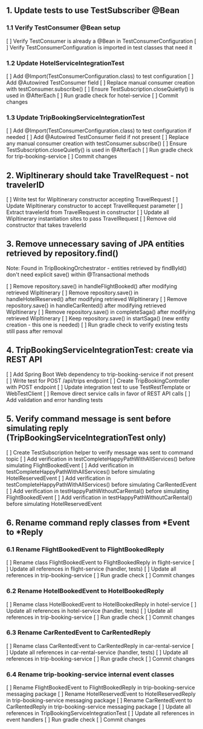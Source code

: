 
## 1. Update tests to use TestSubscriber @Bean

### 1.1 Verify TestConsumer @Bean setup
[ ] Verify TestConsumer is already a @Bean in TestConsumerConfiguration
[ ] Verify TestConsumerConfiguration is imported in test classes that need it

### 1.2 Update HotelServiceIntegrationTest
[ ] Add @Import(TestConsumerConfiguration.class) to test configuration
[ ] Add @Autowired TestConsumer field
[ ] Replace manual consumer creation with testConsumer.subscribe()
[ ] Ensure TestSubscription.closeQuietly() is used in @AfterEach
[ ] Run gradle check for hotel-service
[ ] Commit changes

### 1.3 Update TripBookingServiceIntegrationTest  
[ ] Add @Import(TestConsumerConfiguration.class) to test configuration if needed
[ ] Add @Autowired TestConsumer field if not present
[ ] Replace any manual consumer creation with testConsumer.subscribe()
[ ] Ensure TestSubscription.closeQuietly() is used in @AfterEach
[ ] Run gradle check for trip-booking-service
[ ] Commit changes

## 2. WipItinerary should take TravelRequest - not travelerID
[ ] Write test for WipItinerary constructor accepting TravelRequest
[ ] Update WipItinerary constructor to accept TravelRequest parameter
[ ] Extract travelerId from TravelRequest in constructor
[ ] Update all WipItinerary instantiation sites to pass TravelRequest
[ ] Remove old constructor that takes travelerId

## 3. Remove unnecessary saving of JPA entities retrieved by repository.find()
Note: Found in TripBookingOrchestrator - entities retrieved by findById() don't need explicit save() within @Transactional methods

[ ] Remove repository.save() in handleFlightBooked() after modifying retrieved WipItinerary
[ ] Remove repository.save() in handleHotelReserved() after modifying retrieved WipItinerary
[ ] Remove repository.save() in handleCarRented() after modifying retrieved WipItinerary
[ ] Remove repository.save() in completeSaga() after modifying retrieved WipItinerary
[ ] Keep repository.save() in startSaga() (new entity creation - this one is needed)
[ ] Run gradle check to verify existing tests still pass after removal

## 4. TripBookingServiceIntegrationTest: create via REST API
[ ] Add Spring Boot Web dependency to trip-booking-service if not present
[ ] Write test for POST /api/trips endpoint
[ ] Create TripBookingController with POST endpoint
[ ] Update integration test to use TestRestTemplate or WebTestClient
[ ] Remove direct service calls in favor of REST API calls
[ ] Add validation and error handling tests

## 5. Verify command message is sent before simulating reply (TripBookingServiceIntegrationTest only)
[ ] Create TestSubscription helper to verify message was sent to command topic
[ ] Add verification in testCompleteHappyPathWithAllServices() before simulating FlightBookedEvent
[ ] Add verification in testCompleteHappyPathWithAllServices() before simulating HotelReservedEvent
[ ] Add verification in testCompleteHappyPathWithAllServices() before simulating CarRentedEvent
[ ] Add verification in testHappyPathWithoutCarRental() before simulating FlightBookedEvent
[ ] Add verification in testHappyPathWithoutCarRental() before simulating HotelReservedEvent

## 6. Rename command reply classes from *Event to *Reply

### 6.1 Rename FlightBookedEvent to FlightBookedReply
[ ] Rename class FlightBookedEvent to FlightBookedReply in flight-service
[ ] Update all references in flight-service (handler, tests)
[ ] Update all references in trip-booking-service
[ ] Run gradle check
[ ] Commit changes

### 6.2 Rename HotelBookedEvent to HotelBookedReply  
[ ] Rename class HotelBookedEvent to HotelBookedReply in hotel-service
[ ] Update all references in hotel-service (handler, tests)
[ ] Update all references in trip-booking-service
[ ] Run gradle check
[ ] Commit changes

### 6.3 Rename CarRentedEvent to CarRentedReply
[ ] Rename class CarRentedEvent to CarRentedReply in car-rental-service
[ ] Update all references in car-rental-service (handler, tests)
[ ] Update all references in trip-booking-service
[ ] Run gradle check
[ ] Commit changes

### 6.4 Rename trip-booking-service internal event classes
[ ] Rename FlightBookedEvent to FlightBookedReply in trip-booking-service messaging package
[ ] Rename HotelReservedEvent to HotelReservedReply in trip-booking-service messaging package
[ ] Rename CarRentedEvent to CarRentedReply in trip-booking-service messaging package
[ ] Update all references in TripBookingServiceIntegrationTest
[ ] Update all references in event handlers
[ ] Run gradle check
[ ] Commit changes
